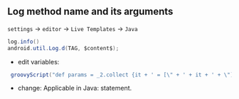 ## Log method name and its arguments
`settings` -> `editor` -> `Live Templates` -> `Java`
 
```JAVA
log.info()
android.util.Log.d(TAG, $content$);

```
 - edit variables: 
```groovy
 groovyScript("def params = _2.collect {it + ' = [\" + ' + it + ' + \"]'}.join(', '); return '\"' + _1 + '() called' + (params.empty  ? '' : ' with: ' + params) + '\"'", methodName(), methodParameters())
```

- change: Applicable in Java: statement.

